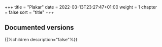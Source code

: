 +++
title = "Plakar"
date = 2022-03-13T23:27:47+01:00
weight = 1
chapter = false
sort = "title"
+++

## Documented versions

{{%children description="false"%}}